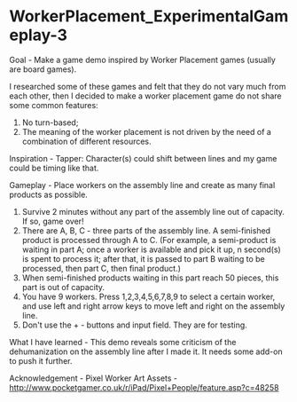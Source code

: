 # WorkerPlacement_ExperimentalGameplay-3

Goal - Make a game demo inspired by Worker Placement games (usually are board games).

I researched some of these games and felt that they do not vary much from each other, then I decided to make a worker placement game do not share some common features:
  1. No turn-based;
  2. The meaning of the worker placement is not driven by the need of a combination of different resources.
  
Inspiration - Tapper: Character(s) could shift between lines and my game could be timing like that. 

Gameplay - Place workers on the assembly line and create as many final products as possible. 
  1. Survive 2 minutes without any part of the assembly line out of capacity. If so, game over!
  2. There are A, B, C - three parts of the assembly line. A semi-finished product is processed through A to C. (For example, a semi-product is waiting in part A; once a worker is available and pick it up, n second(s) is spent to process it; after that, it is passed to part B waiting to be processed, then part C, then final product.) 
  3. When semi-finished products waiting in this part reach 50 pieces, this part is out of capacity.
  4. You have 9 workers. Press 1,2,3,4,5,6,7,8,9 to select a certain worker, and use left and right arrow keys to move left and right on the assembly line.
  5. Don't use the + - buttons and input field. They are for testing.

What I have learned -
  This demo reveals some criticism of the dehumanization on the assembly line after I made it. It needs some add-on to push it further.

Acknowledgement -
  Pixel Worker Art Assets - http://www.pocketgamer.co.uk/r/iPad/Pixel+People/feature.asp?c=48258  
